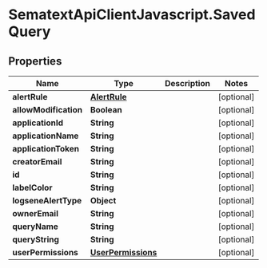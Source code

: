 # SematextApiClientJavascript.SavedQuery

## Properties
Name | Type | Description | Notes
------------ | ------------- | ------------- | -------------
**alertRule** | [**AlertRule**](AlertRule.md) |  | [optional] 
**allowModification** | **Boolean** |  | [optional] 
**applicationId** | **String** |  | [optional] 
**applicationName** | **String** |  | [optional] 
**applicationToken** | **String** |  | [optional] 
**creatorEmail** | **String** |  | [optional] 
**id** | **String** |  | [optional] 
**labelColor** | **String** |  | [optional] 
**logseneAlertType** | **Object** |  | [optional] 
**ownerEmail** | **String** |  | [optional] 
**queryName** | **String** |  | [optional] 
**queryString** | **String** |  | [optional] 
**userPermissions** | [**UserPermissions**](UserPermissions.md) |  | [optional] 


